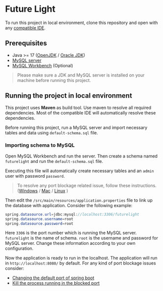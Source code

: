 # Future Light
To run this project in local environment, clone this repository and open with any [compatible IDE](https://spring.io/tools).

## Prerequisites
- Java >= 17 ([OpenJDK](https://jdk.java.net/22/) / [Oracle JDK](https://www.oracle.com/java/technologies/downloads/))
- [MySQL server](https://dev.mysql.com/downloads/mysql/)
- [MySQL Workbench](https://dev.mysql.com/downloads/workbench/) (Optional)

> Please make sure a JDK and MySQL server is installed on your machine before running this project.

## Running the project in local environment
This project uses **Maven** as build tool. Use maven to resolve all required dependencies. Most of the compatible IDE will automatically resolve these dependencies.

Before running this project, run a MySQL server and import necessary tables and data using `default-schema.sql` file. 

### Importing schema to MySQL
Open MySQL Workbench and run the server. Then create a schema named `futurelight` and run the `default-schema.sql` file.

Executing this file will automatically create necessary tables and an `admin` user with password `password`.

<i id="blocked-port"></i>
> To resolve any port blockage related issue, follow these instructions.([Windows](https://knowledge.informatica.com/s/article/137920?language=en_US) / [Mac](https://pimylifeup.com/macos-kill-process-port/) / [Linux](https://stackoverflow.com/questions/11583562/how-to-kill-a-process-running-on-particular-port-in-linux) )

Then edit the `/src/main/resources/application.properties` file to link up the database with application. Consider the following example:

```java
spring.datasource.url=jdbc:mysql://localhost:3306/futurelight
spring.datasource.username=root
spring.datasource.password=root
```

Here `3306` is the port number which is running the MySQL server. `futurelight` is the name of schema. `root` is the username and password for MySQL server. Change these information according to your own configuration.

Now the application is ready to run in the localhost. The application will run in `http://localhost:8080/` by default. For any kind of port blockage issues consider:
- [Changing the default port of spring boot](https://www.baeldung.com/spring-boot-change-port)
- [Kill the process running in the blocked port](#blocked-port)
